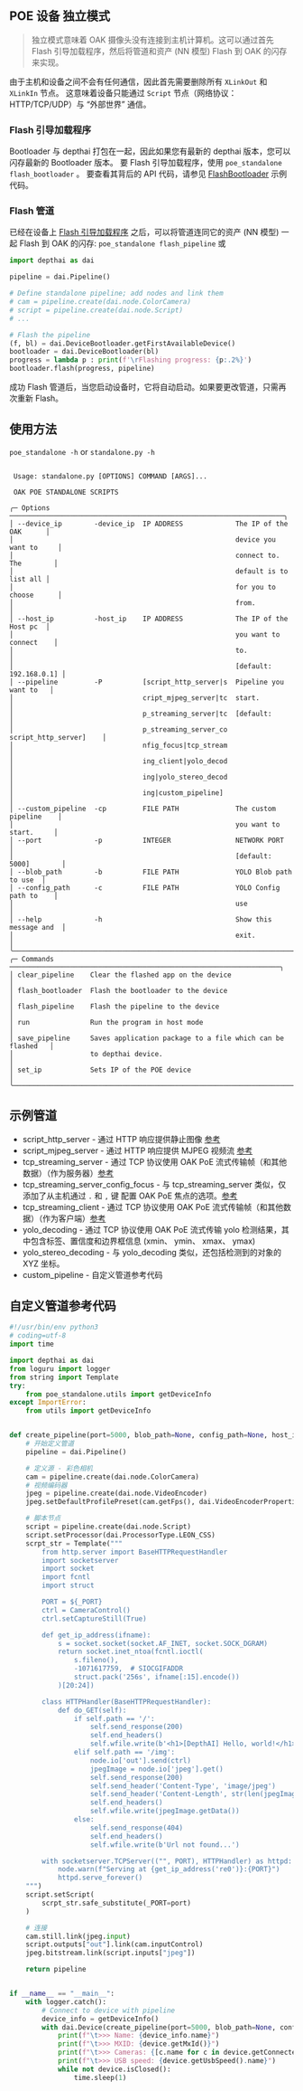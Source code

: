 ## POE 设备 独立模式

> 独立模式意味着 OAK 摄像头没有连接到主机计算机。这可以通过首先 Flash 引导加载程序，然后将管道和资产 (NN 模型) Flash 到 OAK 的闪存来实现。

由于主机和设备之间不会有任何通信，因此首先需要删除所有 `XLinkOut` 和 `XLinkIn` 节点。
这意味着设备只能通过 `Script` 节点（网络协议：HTTP/TCP/UDP）与 “外部世界” 通信。

### Flash 引导加载程序
Bootloader 与 depthai 打包在一起，因此如果您有最新的 depthai 版本，您可以闪存最新的 Bootloader 版本。
要 Flash 引导加载程序，使用 `poe_standalone flash_bootloader` 。
要查看其背后的 API 代码，请参见 [FlashBootloader](https://docs.luxonis.com/projects/api/en/latest/samples/bootloader/flash_bootloader/#flash-bootloader) 示例代码。


### Flash 管道
已经在设备上 [Flash 引导加载程序](#flash-%E5%BC%95%E5%AF%BC%E5%8A%A0%E8%BD%BD%E7%A8%8B%E5%BA%8F) 之后，可以将管道连同它的资产 (NN 模型) 一起 Flash 到 OAK 的闪存:
`poe_standalone flash_pipeline` 或 
```python
import depthai as dai

pipeline = dai.Pipeline()

# Define standalone pipeline; add nodes and link them
# cam = pipeline.create(dai.node.ColorCamera)
# script = pipeline.create(dai.node.Script)
# ...

# Flash the pipeline
(f, bl) = dai.DeviceBootloader.getFirstAvailableDevice()
bootloader = dai.DeviceBootloader(bl)
progress = lambda p : print(f'\rFlashing progress: {p:.2%}')
bootloader.flash(progress, pipeline)
```

成功 Flash 管道后，当您启动设备时，它将自动启动。如果要更改管道，只需再次重新 Flash。

## 使用方法
`poe_standalone -h` or `standalone.py -h`
```shell

 Usage: standalone.py [OPTIONS] COMMAND [ARGS]...                               
                                                                                
 OAK POE STANDALONE SCRIPTS                                                     
                                                                                
╭─ Options ────────────────────────────────────────────────────────────────────╮
│ --device_ip        -device_ip  IP ADDRESS             The IP of the OAK      │
│                                                       device you want to     │
│                                                       connect to. The        │
│                                                       default is to list all │
│                                                       for you to choose      │
│                                                       from.                  │
│ --host_ip          -host_ip    IP ADDRESS             The IP of the Host pc  │
│                                                       you want to connect    │
│                                                       to.                    │
│                                                       [default: 192.168.0.1] │
│ --pipeline         -P          [script_http_server|s  Pipeline you want to   │
│                                cript_mjpeg_server|tc  start.                 │
│                                p_streaming_server|tc  [default:              │
│                                p_streaming_server_co  script_http_server]    │
│                                nfig_focus|tcp_stream                         │
│                                ing_client|yolo_decod                         │
│                                ing|yolo_stereo_decod                         │
│                                ing|custom_pipeline]                          │
│ --custom_pipeline  -cp         FILE PATH              The custom pipeline    │
│                                                       you want to start.     │
│ --port             -p          INTEGER                NETWORK PORT           │
│                                                       [default: 5000]        │
│ --blob_path        -b          FILE PATH              YOLO Blob path to use  │
│ --config_path      -c          FILE PATH              YOLO Config path to    │
│                                                       use                    │
│ --help             -h                                 Show this message and  │
│                                                       exit.                  │
╰──────────────────────────────────────────────────────────────────────────────╯
╭─ Commands ───────────────────────────────────────────────────────────────────╮
│ clear_pipeline    Clear the flashed app on the device                        │
│ flash_bootloader  Flash the bootloader to the device                         │
│ flash_pipeline    Flash the pipeline to the device                           │
│ run               Run the program in host mode                               │
│ save_pipeline     Saves application package to a file which can be flashed   │
│                   to depthai device.                                         │
│ set_ip            Sets IP of the POE device                                  │
╰──────────────────────────────────────────────────────────────────────────────╯

```


## 示例管道

+ script_http_server - 通过 HTTP 响应提供静止图像 [参考](https://docs.luxonis.com/projects/api/en/latest/samples/Script/script_http_server/)
+ script_mjpeg_server - 通过 HTTP 响应提供 MJPEG 视频流 [参考](https://docs.luxonis.com/projects/api/en/latest/samples/Script/script_mjpeg_server/#script-mjpeg-server)
+ tcp_streaming_server - 通过 TCP 协议使用 OAK PoE 流式传输帧（和其他数据）（作为服务器）[参考](https://github.com/luxonis/depthai-experiments/tree/master/gen2-poe-tcp-streaming)
+ tcp_streaming_server_config_focus - 与 tcp_streaming_server 类似，仅添加了从主机通过 `.` 和 `,` 键 配置 OAK PoE 焦点的选项。[参考](https://github.com/luxonis/depthai-experiments/tree/master/gen2-poe-tcp-streaming/poe-host-config-focus)
+ tcp_streaming_client - 通过 TCP 协议使用 OAK PoE 流式传输帧（和其他数据）（作为客户端）[参考](https://github.com/luxonis/depthai-experiments/tree/master/gen2-poe-tcp-streaming/poe-client)
+ yolo_decoding - 通过 TCP 协议使用 OAK PoE 流式传输 yolo 检测结果，其中包含标签、置信度和边界框信息 (xmin、 ymin、 xmax、 ymax)
+ yolo_stereo_decoding - 与 yolo_decoding 类似，还包括检测到的对象的 XYZ 坐标。
+ custom_pipeline - 自定义管道参考代码

## 自定义管道参考代码
```python
#!/usr/bin/env python3
# coding=utf-8
import time

import depthai as dai
from loguru import logger
from string import Template
try:
    from poe_standalone.utils import getDeviceInfo
except ImportError:
    from utils import getDeviceInfo


def create_pipeline(port=5000, blob_path=None, config_path=None, host_ip=None):
    # 开始定义管道
    pipeline = dai.Pipeline()

    # 定义源 - 彩色相机
    cam = pipeline.create(dai.node.ColorCamera)
    # 视频编码器
    jpeg = pipeline.create(dai.node.VideoEncoder)
    jpeg.setDefaultProfilePreset(cam.getFps(), dai.VideoEncoderProperties.Profile.MJPEG)

    # 脚本节点
    script = pipeline.create(dai.node.Script)
    script.setProcessor(dai.ProcessorType.LEON_CSS)
    scrpt_str = Template("""
        from http.server import BaseHTTPRequestHandler
        import socketserver
        import socket
        import fcntl
        import struct

        PORT = ${_PORT}
        ctrl = CameraControl()
        ctrl.setCaptureStill(True)

        def get_ip_address(ifname):
            s = socket.socket(socket.AF_INET, socket.SOCK_DGRAM)
            return socket.inet_ntoa(fcntl.ioctl(
                s.fileno(),
                -1071617759,  # SIOCGIFADDR
                struct.pack('256s', ifname[:15].encode())
            )[20:24])

        class HTTPHandler(BaseHTTPRequestHandler):
            def do_GET(self):
                if self.path == '/':
                    self.send_response(200)
                    self.end_headers()
                    self.wfile.write(b'<h1>[DepthAI] Hello, world!</h1><p>Click <a href="img">here</a> for an image</p>')
                elif self.path == '/img':
                    node.io['out'].send(ctrl)
                    jpegImage = node.io['jpeg'].get()
                    self.send_response(200)
                    self.send_header('Content-Type', 'image/jpeg')
                    self.send_header('Content-Length', str(len(jpegImage.getData())))
                    self.end_headers()
                    self.wfile.write(jpegImage.getData())
                else:
                    self.send_response(404)
                    self.end_headers()
                    self.wfile.write(b'Url not found...')

        with socketserver.TCPServer(("", PORT), HTTPHandler) as httpd:
            node.warn(f"Serving at {get_ip_address('re0')}:{PORT}")
            httpd.serve_forever()
    """)
    script.setScript(
        scrpt_str.safe_substitute(_PORT=port)
    )

    # 连接
    cam.still.link(jpeg.input)
    script.outputs["out"].link(cam.inputControl)
    jpeg.bitstream.link(script.inputs["jpeg"])

    return pipeline


if __name__ == "__main__":
    with logger.catch():
        # Connect to device with pipeline
        device_info = getDeviceInfo()
        with dai.Device(create_pipeline(port=5000, blob_path=None, config_path=None, host_ip=None), device_info) as device:
            print(f"\t>>> Name: {device_info.name}")
            print(f"\t>>> MXID: {device.getMxId()}")
            print(f"\t>>> Cameras: {[c.name for c in device.getConnectedCameras()]}")
            print(f"\t>>> USB speed: {device.getUsbSpeed().name}")
            while not device.isClosed():
                time.sleep(1)

```
